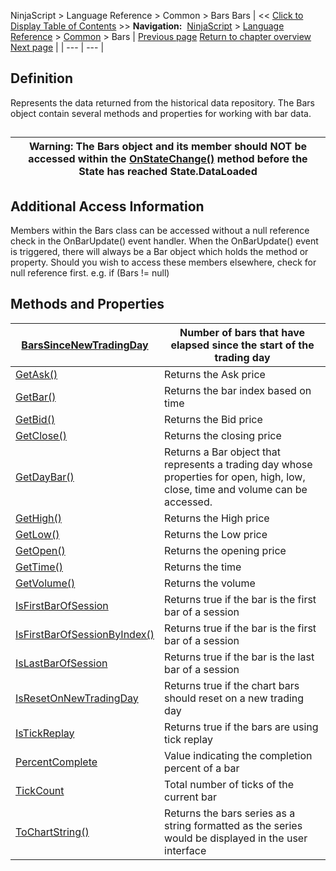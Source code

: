 ﻿
NinjaScript > Language Reference > Common > Bars
Bars
| << [Click to Display Table of Contents](bars.md) >> **Navigation:**     [NinjaScript](ninjascript.md) > [Language Reference](language_reference_wip.md) > [Common](common.md) > Bars | [Previous page](xmlignoreattribute.md) [Return to chapter overview](common.md) [Next page](barssincenewtradingday.md) |
| --- | --- |
## Definition
Represents the data returned from the historical data repository. The Bars object contain several methods and properties for working with bar data.
## 
| Warning: The Bars object and its member should NOT be accessed within the [OnStateChange()](onstatechange.md) method before the State has reached State.DataLoaded |
| --- |

## Additional Access Information
Members within the Bars class can be accessed without a null reference check in the OnBarUpdate() event handler. When the OnBarUpdate() event is triggered, there will always be a Bar object which holds the method or property. Should you wish to access these members elsewhere, check for null reference first. e.g. if (Bars != null)
 
## Methods and Properties
| [BarsSinceNewTradingDay](barssincenewtradingday.md) | Number of bars that have elapsed since the start of the trading day |
| --- | --- |
| [GetAsk()](getask.md) | Returns the Ask price |
| [GetBar()](getbar.md) | Returns the bar index based on time |
| [GetBid()](getbid.md) | Returns the Bid price |
| [GetClose()](getclose.md) | Returns the closing price |
| [GetDayBar()](getdaybar.md) | Returns a Bar object that represents a trading day whose properties for open, high, low, close, time and volume can be accessed. |
| [GetHigh()](gethigh.md) | Returns the High price |
| [GetLow()](getlow.md) | Returns the Low price |
| [GetOpen()](getopen.md) | Returns the opening price |
| [GetTime()](gettime.md) | Returns the time |
| [GetVolume()](getvolume.md) | Returns the volume |
| [IsFirstBarOfSession](isfirstbarofsession.md) | Returns true if the bar is the first bar of a session |
| [IsFirstBarOfSessionByIndex()](isfirstbarofsessionbyindex.md) | Returns true if the bar is the first bar of a session |
| [IsLastBarOfSession](islastbarofsession.md) | Returns true if the bar is the last bar of a session |
| [IsResetOnNewTradingDay](isresetonnewtradingday.md) | Returns true if the chart bars should reset on a new trading day |
| [IsTickReplay](istickreplay.md) | Returns true if the bars are using tick replay |
| [PercentComplete](percentcomplete.md) | Value indicating the completion percent of a bar |
| [TickCount](tickcount.md) | Total number of ticks of the current bar |
| [ToChartString()](tochartstring.md) | Returns the bars series as a string formatted as the series would be displayed in the user interface |

